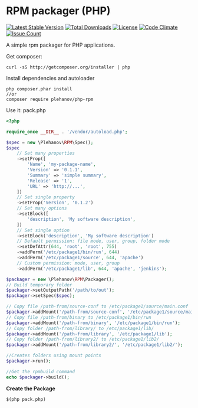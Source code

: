 RPM packager (PHP)
==================

[![Latest Stable Version](https://poser.pugx.org/plehanov/php-rpm/v/stable)](https://packagist.org/packages/plehanov/php-rpm)
[![Total Downloads](https://poser.pugx.org/plehanov/php-rpm/downloads)](https://packagist.org/packages/plehanov/php-rpm) [![License](https://poser.pugx.org/plehanov/php-rpm/license)](https://packagist.org/packages/plehanov/php-rpm)
[![Code Climate](https://codeclimate.com/github/plehanov/php-rpm/badges/gpa.svg)](https://codeclimate.com/github/plehanov/php-rpm)
[![Issue Count](https://codeclimate.com/github/plehanov/php-rpm/badges/issue_count.svg)](https://codeclimate.com/github/plehanov/php-rpm)

A simple rpm packager for PHP applications.

Get composer:

```
curl -sS http://getcomposer.org/installer | php
```

Install dependencies and autoloader

```
php composer.phar install
//or
composer require plehanov/php-rpm
```

Use it: pack.php

```php
<?php

require_once __DIR__ . '/vendor/autoload.php';

$spec = new \Plehanov\RPM\Spec();
$spec
    // Set many properties
    ->setProp([
        'Name', 'my-package-name',
        'Version' => '0.1.1',
        'Summary' => 'simple summary',
        'Release' => '1',
        'URL' => 'http://...',
    ])
    // Set single property
    ->setProp('Version', '0.1.2')
    // Set many options
    ->setBlock([
        'description', 'My software description',
    ])
    // Set single option
    ->setBlock('description', 'My software description')    
    // Default permission: file mode, user, group, folder mode
    ->setDefAttr(644, 'root', 'root', 755)
    ->addPerm('/etc/package1/bin/run', 644)
    ->addPerm('/etc/package1/source', 644, 'apache')
    // Custom permission: mode, user, group
    ->addPerm('/etc/package1/lib', 644, 'apache', 'jenkins');

$packager = new \Plehanov\RPM\Packager();
// Build temporary folder
$packager->setOutputPath('/path/to/out');
$packager->setSpec($spec);

// Copy file /path-from/source-conf to /etc/package1/source/main.conf
$packager->addMount('/path-from/source-conf', '/etc/package1/source/main.conf');
// Copy file /path-from/binary to /etc/package1/bin/run
$packager->addMount('/path-from/binary', '/etc/package1/bin/run');
// Copy folder /path-from/library/ to /etc/package1/lib/
$packager->addMount('/path-from/library', '/etc/package1/lib');
// Copy folder /path-from/library2/ to /etc/package1/lib2/
$packager->addMount('/path-from/library2/', '/etc/package1/lib2/');

//Creates folders using mount points
$packager->run();

//Get the rpmbuild command
echo $packager->build();
```

**Create the Package**

```
$(php pack.php)
```
